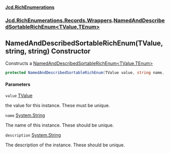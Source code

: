 #### [Jcd.RichEnumerations](index.md 'index')
### [Jcd.RichEnumerations.Records.Wrappers](Jcd.RichEnumerations.Records.Wrappers.md 'Jcd.RichEnumerations.Records.Wrappers').[NamedAndDescribedSortableRichEnum&lt;TValue,TEnum&gt;](Jcd.RichEnumerations.Records.Wrappers.NamedAndDescribedSortableRichEnum_TValue,TEnum_.md 'Jcd.RichEnumerations.Records.Wrappers.NamedAndDescribedSortableRichEnum<TValue,TEnum>')

## NamedAndDescribedSortableRichEnum(TValue, string, string) Constructor

Constructs a [NamedAndDescribedSortableRichEnum&lt;TValue,TEnum&gt;](Jcd.RichEnumerations.Records.Wrappers.NamedAndDescribedSortableRichEnum_TValue,TEnum_.md 'Jcd.RichEnumerations.Records.Wrappers.NamedAndDescribedSortableRichEnum<TValue,TEnum>')

```csharp
protected NamedAndDescribedSortableRichEnum(TValue value, string name, string description);
```
#### Parameters

<a name='Jcd.RichEnumerations.Records.Wrappers.NamedAndDescribedSortableRichEnum_TValue,TEnum_.NamedAndDescribedSortableRichEnum(TValue,string,string).value'></a>

`value` [TValue](Jcd.RichEnumerations.Records.Wrappers.NamedAndDescribedSortableRichEnum_TValue,TEnum_.md#Jcd.RichEnumerations.Records.Wrappers.NamedAndDescribedSortableRichEnum_TValue,TEnum_.TValue 'Jcd.RichEnumerations.Records.Wrappers.NamedAndDescribedSortableRichEnum<TValue,TEnum>.TValue')

the value for this instance. These must be unique.

<a name='Jcd.RichEnumerations.Records.Wrappers.NamedAndDescribedSortableRichEnum_TValue,TEnum_.NamedAndDescribedSortableRichEnum(TValue,string,string).name'></a>

`name` [System.String](https://docs.microsoft.com/en-us/dotnet/api/System.String 'System.String')

The name of this instance. These should be unique.

<a name='Jcd.RichEnumerations.Records.Wrappers.NamedAndDescribedSortableRichEnum_TValue,TEnum_.NamedAndDescribedSortableRichEnum(TValue,string,string).description'></a>

`description` [System.String](https://docs.microsoft.com/en-us/dotnet/api/System.String 'System.String')

The description of the instance. These should be unique.